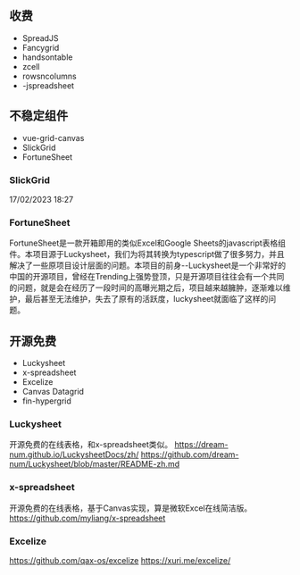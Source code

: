 ## 收费
- SpreadJS
- Fancygrid
- handsontable
- zcell
- rowsncolumns
- -jspreadsheet

## 不稳定组件
- vue-grid-canvas
- SlickGrid
- FortuneSheet


### SlickGrid
17/02/2023 18:27
### FortuneSheet
FortuneSheet是一款开箱即用的类似Excel和Google Sheets的javascript表格组件。本项目源于Luckysheet，我们为将其转换为typescript做了很多努力，并且解决了一些原项目设计层面的问题。本项目的前身--Luckysheet是一个非常好的中国的开源项目，曾经在Trending上强势登顶，只是开源项目往往会有一个共同的问题，就是会在经历了一段时间的高曝光期之后，项目越来越臃肿，逐渐难以维护，最后甚至无法维护，失去了原有的活跃度，luckysheet就面临了这样的问题。


## 开源免费
- Luckysheet
- x-spreadsheet
- Excelize 
- Canvas Datagrid
- fin-hypergrid


### Luckysheet
开源免费的在线表格，和x-spreadsheet类似。
https://dream-num.github.io/LuckysheetDocs/zh/
https://github.com/dream-num/Luckysheet/blob/master/README-zh.md


### x-spreadsheet
开源免费的在线表格，基于Canvas实现，算是微软Excel在线简洁版。
https://github.com/myliang/x-spreadsheet

### Excelize 
https://github.com/qax-os/excelize
https://xuri.me/excelize/